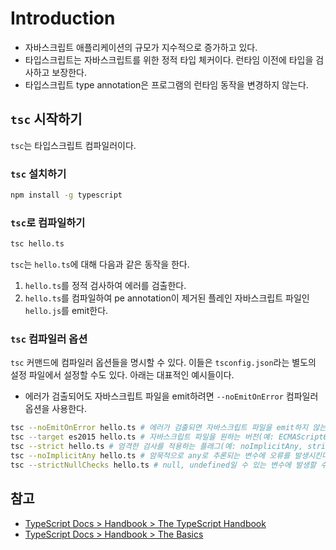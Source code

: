 # Introduction

- 자바스크립트 애플리케이션의 규모가 지수적으로 증가하고 있다.
- 타입스크립트는 자바스크립트를 위한 정적 타입 체커이다. 런타임 이전에 타입을 검사하고 보장한다.
- 타입스크립트 type annotation은 프로그램의 런타임 동작을 변경하지 않는다.



## `tsc` 시작하기

`tsc`는 타입스크립트 컴파일러이다.

### `tsc` 설치하기

```bash
npm install -g typescript
```

### `tsc`로 컴파일하기

```bash
tsc hello.ts
```

`tsc`는 `hello.ts`에 대해 다음과 같은 동작을 한다.

1. `hello.ts`를 정적 검사하여 에러를 검출한다.
2. `hello.ts`를 컴파일하여 pe annotation이 제거된 플레인 자바스크립트 파일인 `hello.js`를 emit한다.

### `tsc` 컴파일러 옵션

`tsc` 커맨드에 컴파일러 옵션들을 명시할 수 있다. 이들은 `tsconfig.json`라는 별도의 설정 파일에서 설정할 수도 있다. 아래는 대표적인 예시들이다.

- 에러가 검출되어도 자바스크립트 파일을 emit하려면 `--noEmitOnError` 컴파일러 옵션을 사용한다.

```bash
tsc --noEmitOnError hello.ts # 에러가 검출되면 자바스크립트 파일을 emit하지 않는다.
tsc --target es2015 hello.ts # 자바스크립트 파일을 원하는 버전(예: ECMAScript6)으로 emit한다.
tsc --strict hello.ts # 엄격한 검사를 적용하는 플래그(예: noImplicitAny, strictNullChecks)를 모두 활성화한다.
tsc --noImplicitAny hello.ts # 암묵적으로 any로 추론되는 변수에 오류를 발생시킨다.
tsc --strictNullChecks hello.ts # null, undefined일 수 있는 변수에 발생할 수 있는 오류를 경고한다.
```



## 참고

- [TypeScript Docs > Handbook > The TypeScript Handbook](https://www.typescriptlang.org/docs/handbook/intro.html)
- [TypeScript Docs > Handbook > The Basics](https://www.typescriptlang.org/docs/handbook/2/basic-types.html)
